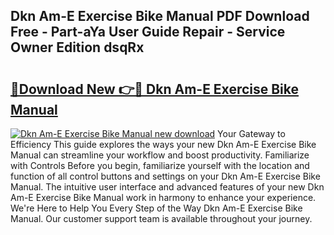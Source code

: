 ## Dkn Am-E Exercise Bike Manual PDF Download Free - Part-aYa User Guide Repair - Service Owner Edition dsqRx

# <h2><a href="http://cf12411.oget.top/?id=Dkn+Am-E+Exercise+Bike+Manual">🔗Download New 👉🔴 Dkn Am-E Exercise Bike Manual</a></h2>

[![Dkn Am-E Exercise Bike Manual new download](https://i.imgur.com/5g1atiW.png)](http://cf12411.oget.top/?id=Dkn+Am-E+Exercise+Bike+Manual)
Your Gateway to Efficiency This guide explores the ways your new Dkn Am-E Exercise Bike Manual can streamline your workflow and boost productivity. Familiarize with Controls Before you begin, familiarize yourself with the location and function of all control buttons and settings on your Dkn Am-E Exercise Bike Manual. The intuitive user interface and advanced features of your new Dkn Am-E Exercise Bike Manual work in harmony to enhance your experience. We're Here to Help You Every Step of the Way Dkn Am-E Exercise Bike Manual. Our customer support team is available throughout your journey.
